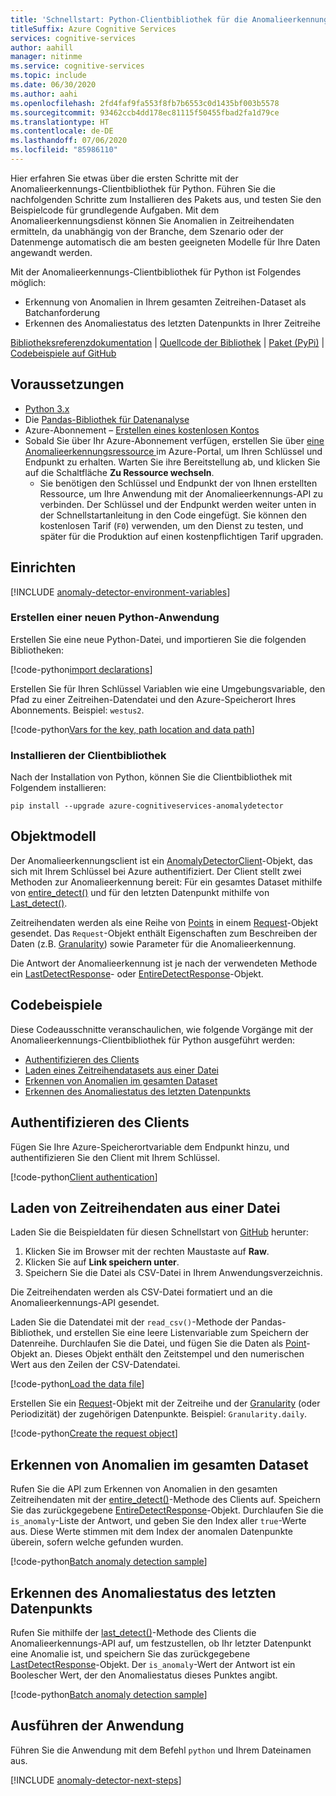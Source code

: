 ```yaml
---
title: 'Schnellstart: Python-Clientbibliothek für die Anomalieerkennung'
titleSuffix: Azure Cognitive Services
services: cognitive-services
author: aahill
manager: nitinme
ms.service: cognitive-services
ms.topic: include
ms.date: 06/30/2020
ms.author: aahi
ms.openlocfilehash: 2fd4faf9fa553f8fb7b6553c0d1435bf003b5578
ms.sourcegitcommit: 93462ccb4dd178ec81115f50455fbad2fa1d79ce
ms.translationtype: HT
ms.contentlocale: de-DE
ms.lasthandoff: 07/06/2020
ms.locfileid: "85986110"
---
```

Hier erfahren Sie etwas über die ersten Schritte mit der Anomalieerkennungs-Clientbibliothek für Python. Führen Sie die nachfolgenden Schritte zum Installieren des Pakets aus, und testen Sie den Beispielcode für grundlegende Aufgaben. Mit dem Anomalieerkennungsdienst können Sie Anomalien in Zeitreihendaten ermitteln, da unabhängig von der Branche, dem Szenario oder der Datenmenge automatisch die am besten geeigneten Modelle für Ihre Daten angewandt werden.

Mit der Anomalieerkennungs-Clientbibliothek für Python ist Folgendes möglich:

* Erkennung von Anomalien in Ihrem gesamten Zeitreihen-Dataset als Batchanforderung
* Erkennen des Anomaliestatus des letzten Datenpunkts in Ihrer Zeitreihe

[Bibliotheksreferenzdokumentation](https://docs.microsoft.com/python/api/azure-cognitiveservices-anomalydetector/azure.cognitiveservices.anomalydetector?view=azure-python) | [Quellcode der Bibliothek](https://github.com/Azure/azure-sdk-for-python/tree/master/sdk/cognitiveservices/azure-cognitiveservices-anomalydetector) | [Paket (PyPi)](https://pypi.org/project/azure-cognitiveservices-anomalydetector/) | [Codebeispiele auf GitHub](https://github.com/Azure-Samples/AnomalyDetector/blob/master/quickstarts/sdk/python-sdk-sample.py)

## <a name="prerequisites"></a>Voraussetzungen

* [Python 3.x](https://www.python.org/)
* Die [Pandas-Bibliothek für Datenanalyse](https://pandas.pydata.org/)
* Azure-Abonnement – [Erstellen eines kostenlosen Kontos](https://azure.microsoft.com/free/)
* Sobald Sie über Ihr Azure-Abonnement verfügen, erstellen Sie über <a href="https://ms.portal.azure.com/#create/Microsoft.CognitiveServicesAnomalyDetector"  title="Erstellen einer Anomalieerkennungsressource"  target="_blank"> eine Anomalieerkennungsressource <span class="docon docon-navigate-external x-hidden-focus"></span></a> im Azure-Portal, um Ihren Schlüssel und Endpunkt zu erhalten. Warten Sie ihre Bereitstellung ab, und klicken Sie auf die Schaltfläche **Zu Ressource wechseln**.
    * Sie benötigen den Schlüssel und Endpunkt der von Ihnen erstellten Ressource, um Ihre Anwendung mit der Anomalieerkennungs-API zu verbinden. Der Schlüssel und der Endpunkt werden weiter unten in der Schnellstartanleitung in den Code eingefügt.
    Sie können den kostenlosen Tarif (`F0`) verwenden, um den Dienst zu testen, und später für die Produktion auf einen kostenpflichtigen Tarif upgraden.

 
## <a name="setting-up"></a>Einrichten

[!INCLUDE [anomaly-detector-environment-variables](../environment-variables.md)]

### <a name="create-a-new-python-application"></a>Erstellen einer neuen Python-Anwendung

 Erstellen Sie eine neue Python-Datei, und importieren Sie die folgenden Bibliotheken:

[!code-python[import declarations](~/samples-anomaly-detector/quickstarts/sdk/python-sdk-sample.py?name=imports)]

Erstellen Sie für Ihren Schlüssel Variablen wie eine Umgebungsvariable, den Pfad zu einer Zeitreihen-Datendatei und den Azure-Speicherort Ihres Abonnements. Beispiel: `westus2`. 

[!code-python[Vars for the key, path location and data path](~/samples-anomaly-detector/quickstarts/sdk/python-sdk-sample.py?name=initVars)]

### <a name="install-the-client-library"></a>Installieren der Clientbibliothek

Nach der Installation von Python, können Sie die Clientbibliothek mit Folgendem installieren:

```console
pip install --upgrade azure-cognitiveservices-anomalydetector
```

## <a name="object-model"></a>Objektmodell

Der Anomalieerkennungsclient ist ein [AnomalyDetectorClient](https://docs.microsoft.com/python/api/azure-cognitiveservices-anomalydetector/azure.cognitiveservices.anomalydetector.anomalydetectorclient?view=azure-python)-Objekt, das sich mit Ihrem Schlüssel bei Azure authentifiziert. Der Client stellt zwei Methoden zur Anomalieerkennung bereit: Für ein gesamtes Dataset mithilfe von [entire_detect()](https://docs.microsoft.com/python/api/azure-cognitiveservices-anomalydetector/azure.cognitiveservices.anomalydetector.anomalydetectorclient?view=azure-python#entire-detect-body--custom-headers-none--raw-false----operation-config-) und für den letzten Datenpunkt mithilfe von [Last_detect()](https://docs.microsoft.com/python/api/azure-cognitiveservices-anomalydetector/azure.cognitiveservices.anomalydetector.anomalydetectorclient?view=azure-python#last-detect-body--custom-headers-none--raw-false----operation-config-). 

Zeitreihendaten werden als eine Reihe von [Points](https://docs.microsoft.com/python/api/azure-cognitiveservices-anomalydetector/azure.cognitiveservices.anomalydetector.models.point(class)?view=azure-python) in einem [Request](https://docs.microsoft.com/python/api/azure-cognitiveservices-anomalydetector/azure.cognitiveservices.anomalydetector.models.request(class)?view=azure-python)-Objekt gesendet. Das `Request`-Objekt enthält Eigenschaften zum Beschreiben der Daten (z.B. [Granularity](https://docs.microsoft.com/python/api/azure-cognitiveservices-anomalydetector/azure.cognitiveservices.anomalydetector.models.granularity?view=azure-python)) sowie Parameter für die Anomalieerkennung. 

Die Antwort der Anomalieerkennung ist je nach der verwendeten Methode ein [LastDetectResponse](https://docs.microsoft.com/python/api/azure-cognitiveservices-anomalydetector/azure.cognitiveservices.anomalydetector.models.lastdetectresponse?view=azure-python)- oder [EntireDetectResponse](https://docs.microsoft.com/python/api/azure-cognitiveservices-anomalydetector/azure.cognitiveservices.anomalydetector.models.entiredetectresponse?view=azure-python)-Objekt. 

## <a name="code-examples"></a>Codebeispiele 

Diese Codeausschnitte veranschaulichen, wie folgende Vorgänge mit der Anomalieerkennungs-Clientbibliothek für Python ausgeführt werden:

* [Authentifizieren des Clients](#authenticate-the-client)
* [Laden eines Zeitreihendatasets aus einer Datei](#load-time-series-data-from-a-file)
* [Erkennen von Anomalien im gesamten Dataset](#detect-anomalies-in-the-entire-data-set) 
* [Erkennen des Anomaliestatus des letzten Datenpunkts](#detect-the-anomaly-status-of-the-latest-data-point)

## <a name="authenticate-the-client"></a>Authentifizieren des Clients

Fügen Sie Ihre Azure-Speicherortvariable dem Endpunkt hinzu, und authentifizieren Sie den Client mit Ihrem Schlüssel.

[!code-python[Client authentication](~/samples-anomaly-detector/quickstarts/sdk/python-sdk-sample.py?name=client)]

## <a name="load-time-series-data-from-a-file"></a>Laden von Zeitreihendaten aus einer Datei

Laden Sie die Beispieldaten für diesen Schnellstart von [GitHub](https://github.com/Azure-Samples/AnomalyDetector/blob/master/example-data/request-data.csv) herunter:
1. Klicken Sie im Browser mit der rechten Maustaste auf **Raw**.
2. Klicken Sie auf **Link speichern unter**.
3. Speichern Sie die Datei als CSV-Datei in Ihrem Anwendungsverzeichnis.

Die Zeitreihendaten werden als CSV-Datei formatiert und an die Anomalieerkennungs-API gesendet.

Laden Sie die Datendatei mit der `read_csv()`-Methode der Pandas-Bibliothek, und erstellen Sie eine leere Listenvariable zum Speichern der Datenreihe. Durchlaufen Sie die Datei, und fügen Sie die Daten als [Point](https://docs.microsoft.com/python/api/azure-cognitiveservices-anomalydetector/azure.cognitiveservices.anomalydetector.models.point%28class%29?view=azure-python)-Objekt an. Dieses Objekt enthält den Zeitstempel und den numerischen Wert aus den Zeilen der CSV-Datendatei. 

[!code-python[Load the data file](~/samples-anomaly-detector/quickstarts/sdk/python-sdk-sample.py?name=loadDataFile)]

Erstellen Sie ein [Request](https://docs.microsoft.com/python/api/azure-cognitiveservices-anomalydetector/azure.cognitiveservices.anomalydetector.models.request%28class%29?view=azure-python)-Objekt mit der Zeitreihe und der [Granularity](https://docs.microsoft.com/python/api/azure-cognitiveservices-anomalydetector/azure.cognitiveservices.anomalydetector.models.granularity?view=azure-python) (oder Periodizität) der zugehörigen Datenpunkte. Beispiel: `Granularity.daily`.

[!code-python[Create the request object](~/samples-anomaly-detector/quickstarts/sdk/python-sdk-sample.py?name=request)]

## <a name="detect-anomalies-in-the-entire-data-set"></a>Erkennen von Anomalien im gesamten Dataset 

Rufen Sie die API zum Erkennen von Anomalien in den gesamten Zeitreihendaten mit der [entire_detect()](https://docs.microsoft.com/python/api/azure-cognitiveservices-anomalydetector/azure.cognitiveservices.anomalydetector.anomalydetectorclient?view=azure-python#entire-detect-body--custom-headers-none--raw-false----operation-config-)-Methode des Clients auf. Speichern Sie das zurückgegebene [EntireDetectResponse](https://docs.microsoft.com/python/api/azure-cognitiveservices-anomalydetector/azure.cognitiveservices.anomalydetector.models.entiredetectresponse?view=azure-python)-Objekt. Durchlaufen Sie die `is_anomaly`-Liste der Antwort, und geben Sie den Index aller `true`-Werte aus. Diese Werte stimmen mit dem Index der anomalen Datenpunkte überein, sofern welche gefunden wurden.

[!code-python[Batch anomaly detection sample](~/samples-anomaly-detector/quickstarts/sdk/python-sdk-sample.py?name=detectAnomaliesBatch)]

## <a name="detect-the-anomaly-status-of-the-latest-data-point"></a>Erkennen des Anomaliestatus des letzten Datenpunkts

Rufen Sie mithilfe der [last_detect()](https://docs.microsoft.com/python/api/azure-cognitiveservices-anomalydetector/azure.cognitiveservices.anomalydetector.anomalydetectorclient?view=azure-python#last-detect-body--custom-headers-none--raw-false----operation-config-)-Methode des Clients die Anomalieerkennungs-API auf, um festzustellen, ob Ihr letzter Datenpunkt eine Anomalie ist, und speichern Sie das zurückgegebene [LastDetectResponse](https://docs.microsoft.com/python/api/azure-cognitiveservices-anomalydetector/azure.cognitiveservices.anomalydetector.models.lastdetectresponse?view=azure-python)-Objekt. Der `is_anomaly`-Wert der Antwort ist ein Boolescher Wert, der den Anomaliestatus dieses Punktes angibt.  

[!code-python[Batch anomaly detection sample](~/samples-anomaly-detector/quickstarts/sdk/python-sdk-sample.py?name=latestPointDetection)]

## <a name="run-the-application"></a>Ausführen der Anwendung

Führen Sie die Anwendung mit dem Befehl `python` und Ihrem Dateinamen aus.
 
[!INCLUDE [anomaly-detector-next-steps](../quickstart-cleanup-next-steps.md)]

